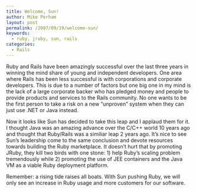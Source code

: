 ```yaml
---
title: Welcome, Sun!
author: Mike Perham
layout: post
permalink: /2007/09/19/welcome-sun/
keywords:
  - ruby, jruby, sun, rails
categories:
  - Rails
---
```

Ruby and Rails have been amazingly successful over the last three years in winning the mind share of young and independent developers. One area where Rails has been less successful is with corporations and corporate developers. This is due to a number of factors but one big one in my mind is the lack of a large corporate backer who has pledged money and people to provide products and services to the Rails community. No one wants to be the first person to take a risk on a new &#8220;unproven&#8221; system when they can just use .NET or Java instead.

Now it looks like Sun has decided to take this leap and I applaud them for it. I thought Java was an amazing advance over the C/C++ world 10 years ago and thought that Ruby/Rails was a similiar leap 2 years ago. It&#8217;s nice to see Sun&#8217;s leadership come to the same conclusion and devote resources towards building the Ruby marketplace. It doesn&#8217;t hurt that by promoting JRuby, they kill two birds with one stone: 1) help Ruby&#8217;s scaling problem tremendously while 2) promoting the use of JEE containers and the Java VM as a viable Ruby deployment platform.

Remember: a rising tide raises all boats. With Sun pushing Ruby, we will only see an increase in Ruby usage and more customers for our software.